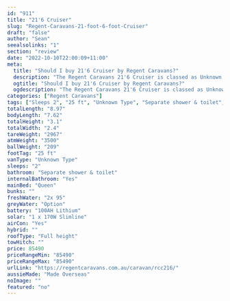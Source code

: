```yaml
---
id: "911"
title: "21'6 Cruiser"
slug: "Regent-Caravans-21-foot-6-foot-Cruiser"
draft: "false"
author: "Sean"
seealsolinks: "1"
section: "review"
date: "2022-10-10T22:00:09+11:00"
meta:
  title: "Should I buy 21'6 Cruiser by Regent Caravans?"
  description: "The Regent Caravans 21'6 Cruiser is classed as Unknown Type, and sleeps 2 people. It is Made Overseas and comes in at 25 ft. It generally has Separate shower & toilet."
  ogtitle: "Should I buy 21'6 Cruiser by Regent Caravans?"
  ogdescription: "The Regent Caravans 21'6 Cruiser is classed as Unknown Type, and sleeps 2 people. It is Made Overseas and comes in at 25 ft. It generally has Separate shower & toilet."
categories: ["Regent Caravans"]
tags: ["Sleeps 2", "25 ft", "Unknown Type", "Separate shower & toilet", "Full height", "80 - 100k", "Made Overseas"]
totalLength: "8.97"
bodyLength: "7.62"
totalHeight: "3.1"
totalWidth: "2.4"
tareWeight: "2967"
atmWeight: "3500"
ballWeight: "209"
footTag: "25 ft"
vanType: "Unknown Type"
sleeps: "2"
bathroom: "Separate shower & toilet"
internalBathroom: "Yes"
mainBed: "Queen"
bunks: ""
freshWater: "2x 95"
greyWater: "Option"
battery: "100AH Lithium"
solar: "1 x 170W Slimline"
airCon: "Yes"
hybrid: ""
roofType: "Full height"
towHitch: ""
price: 85490
priceRangeMin: "85490"
priceRangeMax: "85490"
urlLink: "https://regentcaravans.com.au/caravan/rcc216/"
aussieMade: "Made Overseas"
noImage: ""
featured: "no"
---
```

